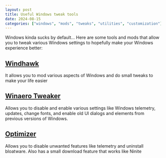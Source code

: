 ```yaml
---
layout: post
title: Useful Windows tweak tools
date: 2024-08-15
categories: ["windows", "mods", "tweaks", "utilities", "customization"]
---
```


Windows kinda sucks by default... Here are some tools and mods that allow you to tweak various Windows settings to hopefully make your Windows experience better:

## [Windhawk](https://windhawk.net/)
It allows you to mod various aspects of Windows and do small tweaks to make your life easier

## [Winaero Tweaker](https://winaerotweaker.com/)
Allows you to disable and enable various settings like Windows telemetry, updates, change fonts, and enable old UI dialogs and elements from previous versions of Windows.

## [Optimizer](https://github.com/hellzerg/optimizer)
Allows you to disable unwanted features like telemetry and uninstall bloatware. Also has a small download feature that works like Ninite

